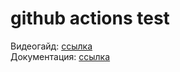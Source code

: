 # github actions test
Видеогайд: [ссылка](https://www.youtube.com/watch?v=ANj7qUgzNq4)  
Документация: [ссылка](https://docs.github.com/ru/actions/quickstart)
